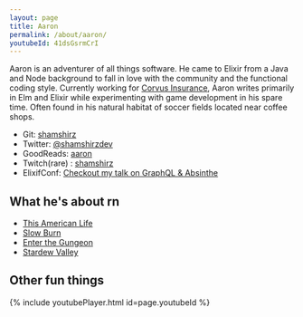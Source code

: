 ```yaml
---
layout: page
title: Aaron
permalink: /about/aaron/
youtubeId: 41dsGsrmCrI
---
```


Aaron is an adventurer of all things software. He came to Elixir from a Java and Node background to fall in love with the community and the functional coding style. Currently working for [Corvus Insurance](https://www.corvusinsurance.com/), Aaron writes primarily in Elm and Elixir while experimenting with game development in his spare time. Often found in his natural habitat of soccer fields located near coffee shops.

* Git: [shamshirz](https://github.com/shamshirz)
* Twitter: [@shamshirzdev](https://twitter.com/shamshirzdev)
* GoodReads: [aaron](https://www.goodreads.com/user/show/51468140-aaron)
* Twitch(rare) : [shamshirz](https://www.twitch.tv/shamshirz)
* ElixifConf: [Checkout my talk on GraphQL & Absinthe](https://elixirconf.com/2018/speakers/aaron-votre)


## What he's about rn

* [This American Life](https://www.thisamericanlife.org/)
* [Slow Burn](https://slate.com/slow-burn)
* [Enter the Gungeon](http://dodgeroll.com/gungeon/)
* [Stardew Valley](https://www.stardewvalley.net/)


## Other fun things

{% include youtubePlayer.html id=page.youtubeId %}